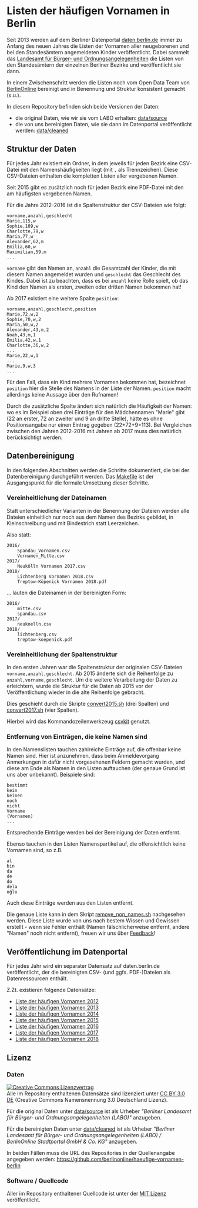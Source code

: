 # Listen der häufigen Vornamen in Berlin

Seit 2013 werden auf dem Berliner Datenportal [daten.berlin.de](https://daten.berlin.de) immer zu Anfang des neuen Jahres die Listen der Vornamen aller neugeborenen und bei den Standesämtern angemeldeten Kinder veröffentlicht. Dabei sammelt das [Landesamt für Bürger- und Ordnungsangelegenheiten](http://www.berlin.de/labo/) die Listen von den Standesämtern der einzelnen Berliner Bezirke und veröffentlicht sie dann.

In einem Zwischenschritt werden die Listen noch vom Open Data Team von [BerlinOnline](https://www.berlinonline.net) bereinigt und in Benennung und Struktur konsistent gemacht (s.u.).

In diesem Repository befinden sich beide Versionen der Daten:

- die original Daten, wie wir sie vom LABO erhalten: [data/source](data/source)
- die von uns bereinigten Daten, wie sie dann im Datenportal veröffentlicht werden: [data/cleaned](data/cleaned)

## Struktur der Daten

Für jedes Jahr existiert ein Ordner, in dem jeweils für jeden Bezirk eine CSV-Datei mit den Namenshäufigkeiten liegt (mit `,` als Trennzeichen). Diese CSV-Dateien enthalten die kompletten Listen aller vergebenen Namen.

Seit 2015 gibt es zusätzlich noch für jeden Bezirk eine PDF-Datei mit den am häufigsten vergebenen Namen.

Für die Jahre 2012-2016 ist die Spaltenstruktur der CSV-Dateien wie folgt:

```csv
vorname,anzahl,geschlecht
Marie,115,w
Sophie,109,w
Charlotte,79,w
Maria,77,w
Alexander,62,m
Emilia,60,w
Maximilian,59,m
...
```

`vorname` gibt den Namen an, `anzahl` die Gesamtzahl der Kinder, die mit diesem Namen angemeldet wurden und `geschlecht` das Geschlecht des Kindes. Dabei ist zu beachten, dass es bei `anzahl` keine Rolle spielt, ob das Kind den Namen als ersten, zweiten oder dritten Namen bekommen hat!

Ab 2017 existiert eine weitere Spalte `position`:

```csv
vorname,anzahl,geschlecht,position
Marie,72,w,2
Sophie,70,w,2
Maria,50,w,2
Alexander,43,m,2
Noah,43,m,1
Emilia,42,w,1
Charlotte,36,w,2
...
Marie,22,w,1
...
Marie,9,w,3
...
```

Für den Fall, dass ein Kind mehrere Vornamen bekommen hat, bezeichnet `position` hier die Stelle des Namens in der Liste der Namen. `position` macht allerdings keine Aussage über den Rufnamen!

Durch die zusätzliche Spalte ändert sich natürlich die Häufigkeit der Namen: wo es im Beispiel oben drei Einträge für den Mädchennamen "Marie" gibt (22 an erster, 72 an zweiter und 9 an dritte Stelle), hätte es ohne Positionsangabe nur einen Eintrag gegeben (22+72+9=113). Bei Vergleichen zwischen den Jahren 2012-2016 mit Jahren ab 2017 muss dies natürlich berücksichtigt werden.

## Datenbereinigung

In den folgenden Abschnitten werden die Schritte dokumentiert, die bei der Datenbereinigung durchgeführt werden. Das [Makefile](Makefile) ist der Ausgangspunkt für die formale Umsetzung dieser Schritte.

### Vereinheitlichung der Dateinamen

Statt unterschiedlicher Varianten in der Benennung der Dateien werden alle Dateien einheitlich nur noch aus dem Namen des Bezirks gebildet, in Kleinschreibung und mit Bindestrich statt Leerzeichen.

Also statt:

```
2016/
    Spandau_Vornamen.csv
    Vornamen_Mitte.csv
2017/
    Neukölln Vornamen 2017.csv
2018/
    Lichtenberg Vornamen 2018.csv
    Treptow-Köpenick Vornamen 2018.pdf
```

... lauten die Dateinamen in der bereinigten Form:

```
2016/
    mitte.csv
    spandau.csv
2017/
    neukoelln.csv
2018/
    lichtenberg.csv
    treptow-koepenick.pdf
```

### Vereinheitlichung der Spaltenstruktur

In den ersten Jahren war die Spaltenstruktur der originalen CSV-Dateien `vorname,anzahl,geschlecht`. Ab 2015 änderte sich die Reihenfolge zu `anzahl,vorname,geschlecht`. Um die weitere Verarbeitung der Daten zu erleichtern, wurde die Struktur für die Daten ab 2015 vor der Veröffentlichung wieder in die alte Reihenfolge gebracht.

Dies geschieht durch die Skripte [convert2015.sh](bin/convert2015.sh) (drei Spalten) und [convert2017.sh](bin/convert2017.sh) (vier Spalten).

Hierbei wird das Kommandozeilenwerkzeug [csvkit](https://csvkit.readthedocs.io) genutzt.

### Entfernung von Einträgen, die keine Namen sind

In den Namenslisten tauchen zahlreiche Einträge auf, die offenbar keine Namen sind. Hier ist anzunehmen, dass beim Anmeldevorgang Anmerkungen in dafür nicht vorgesehenen Feldern gemacht wurden, und diese am Ende als Namen in den Listen auftauchen (der genaue Grund ist uns aber unbekannt). Beispiele sind:

```
bestimmt
kein
keinen
noch
nicht
Vorname
(Vornamen)
...
```

Entsprechende Einträge werden bei der Bereinigung der Daten entfernt.

Ebenso tauchen in den Listen Namenspartikel auf, die offensichtlich keine Vornamen sind, so z.B.

```
al
bin
da
de
do
dela
oğlu
```

Auch diese Einträge werden aus den Listen entfernt.

Die genaue Liste kann in dem Skript [remove_non_names.sh](bin/remove_non_names.sh) nachgesehen werden. Diese Liste wurde von uns nach bestem Wissen und Gewissen erstellt - wenn sie Fehler enthält (Namen fälschlicherweise entfernt, andere "Namen" noch nicht entfernt), freuen wir uns über [Feedback](https://github.com/berlinonline/haeufige-vornamen-berlin/issues)!



## Veröffentlichung im Datenportal

Für jedes Jahr wird ein separater Datensatz auf daten.berlin.de veröffentlicht, der die bereinigten CSV- (und ggfs. PDF-)Dateien als Datenressourcen enthält.

Z.Zt. existieren folgende Datensätze:

- [Liste der häufigen Vornamen 2012](https://daten.berlin.de/datensaetze/liste-der-häufigen-vornamen-2012)
- [Liste der häufigen Vornamen 2013](https://daten.berlin.de/datensaetze/liste-der-häufigen-vornamen-2013)
- [Liste der häufigen Vornamen 2014](https://daten.berlin.de/datensaetze/liste-der-häufigen-vornamen-2014)
- [Liste der häufigen Vornamen 2015](https://daten.berlin.de/datensaetze/liste-der-häufigen-vornamen-2015)
- [Liste der häufigen Vornamen 2016](https://daten.berlin.de/datensaetze/liste-der-häufigen-vornamen-2016)
- [Liste der häufigen Vornamen 2017](https://daten.berlin.de/datensaetze/liste-der-häufigen-vornamen-2017)
- [Liste der häufigen Vornamen 2018](https://daten.berlin.de/datensaetze/liste-der-häufigen-vornamen-2018)

## Lizenz

### Daten

<a rel="license" href="http://creativecommons.org/licenses/by/3.0/de/"><img alt="Creative Commons Lizenzvertrag" style="border-width:0" src="https://i.creativecommons.org/l/by/3.0/de/88x31.png" /></a><br/>
Alle im Repository enthaltenen Datensätze sind lizenziert unter [CC BY 3.0 DE](https://creativecommons.org/licenses/by/3.0/de/) (Creative Commons Namensnennung 3.0 Deutschland Lizenz). 

Für die original Daten unter [data/source](data/source) ist als Urheber _"Berliner Landesamt für Bürger- und Ordnungsangelegenheiten (LABO)"_ anzugeben.

Für die bereinigten Daten unter [data/cleaned](data/cleaned) ist als Urheber _"Berliner Landesamt für Bürger- und Ordnungsangelegenheiten (LABO) / BerlinOnline Stadtportal GmbH & Co. KG"_ anzugeben.

In beiden Fällen muss die URL des Repositories in der Quellenangabe angegeben werden: https://github.com/berlinonline/haeufige-vornamen-berlin

### Software / Quellcode

Aller im Repository enthaltener Quellcode ist unter der [MIT Lizenz](LICENSE) veröffentlicht.